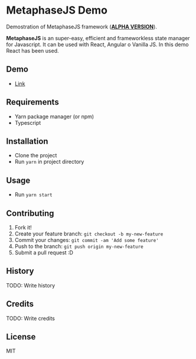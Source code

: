 # MetaphaseJS Demo

Demostration of MetaphaseJS framework (**<u>ALPHA VERSION</u>**).

**MetaphaseJS** is an super-easy, efficient and frameworkless state manager for Javascript. It can be used with React, Angular o Vanilla JS. In this demo React has been used.

## Demo

- [Link](https://yagolopez.js.org/metaphasejs-react-demo/build/)

## Requirements

- Yarn package manager (or npm)
- Typescript

## Installation

- Clone the project
- Run `yarn` in project directory

## Usage

- Run `yarn start`

## Contributing

1. Fork it!
2. Create your feature branch: `git checkout -b my-new-feature`
3. Commit your changes: `git commit -am 'Add some feature'`
4. Push to the branch: `git push origin my-new-feature`
5. Submit a pull request :D

## History

TODO: Write history

## Credits

TODO: Write credits

## License

MIT
